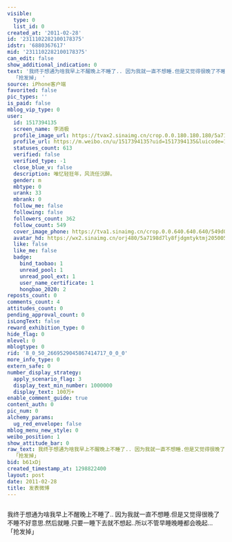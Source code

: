 ```yaml
---
visible:
  type: 0
  list_id: 0
created_at: '2011-02-28'
id: '2311102282100178375'
idstr: '6880367617'
mid: '2311102282100178375'
can_edit: false
show_additional_indication: 0
text: '我终于想通为啥我早上不醒晚上不睡了.. 因为我就一直不想睡.但是又觉得很晚了不睡不好意思.然后就睡.只要一睡下去就不想起..所以不管早睡晚睡都会晚起...
  「抢发掉」 '
source: iPhone客户端
favorited: false
pic_types: ''
is_paid: false
mblog_vip_type: 0
user:
  id: 1517394135
  screen_name: 李消极
  profile_image_url: https://tvax2.sinaimg.cn/crop.0.0.180.180.180/5a7198d7ly8fjdgmtyktmj20500500so.jpg?KID=imgbed,tva&Expires=1606400256&ssig=oKF%2F8uerHG
  profile_url: https://m.weibo.cn/u/1517394135?uid=1517394135&luicode=10000011&lfid=2304131517394135_-_WEIBO_SECOND_PROFILE_WEIBO
  statuses_count: 613
  verified: false
  verified_type: -1
  close_blue_v: false
  description: 唯忆轻狂年，风流任沉醉。
  gender: m
  mbtype: 0
  urank: 33
  mbrank: 0
  follow_me: false
  following: false
  followers_count: 362
  follow_count: 549
  cover_image_phone: https://tva1.sinaimg.cn/crop.0.0.640.640.640/549d0121tw1egm1kjly3jj20hs0hsq4f.jpg
  avatar_hd: https://wx2.sinaimg.cn/orj480/5a7198d7ly8fjdgmtyktmj20500500so.jpg
  like: false
  like_me: false
  badge:
    bind_taobao: 1
    unread_pool: 1
    unread_pool_ext: 1
    user_name_certificate: 1
    hongbao_2020: 2
reposts_count: 0
comments_count: 4
attitudes_count: 0
pending_approval_count: 0
isLongText: false
reward_exhibition_type: 0
hide_flag: 0
mlevel: 0
mblogtype: 0
rid: '8_0_50_2669529045867414717_0_0_0'
more_info_type: 0
extern_safe: 0
number_display_strategy:
  apply_scenario_flag: 3
  display_text_min_number: 1000000
  display_text: 100万+
enable_comment_guide: true
content_auth: 0
pic_num: 0
alchemy_params:
  ug_red_envelope: false
mblog_menu_new_style: 0
weibo_position: 1
show_attitude_bar: 0
raw_text: 我终于想通为啥我早上不醒晚上不睡了.. 因为我就一直不想睡.但是又觉得很晚了不睡不好意思.然后就睡.只要一睡下去就不想起..所以不管早睡晚睡都会晚起...
  「抢发掉」 ​​​
bid: b61xDj
created_timestamp_at: 1298822400
layout: post
date: 2011-02-28
title: 发表微博
---
```


![]()

我终于想通为啥我早上不醒晚上不睡了.. 因为我就一直不想睡.但是又觉得很晚了不睡不好意思.然后就睡.只要一睡下去就不想起..所以不管早睡晚睡都会晚起... 「抢发掉」 

